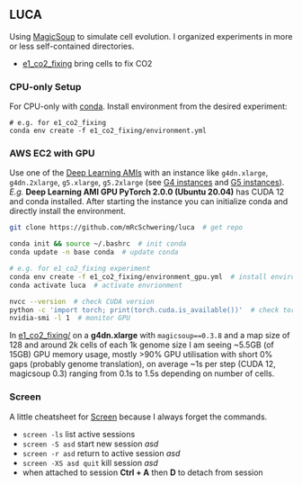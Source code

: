 ## LUCA

Using [MagicSoup](https://pypi.org/project/magicsoup/) to simulate cell evolution.
I organized experiments in more or less self-contained directories.

- [e1_co2_fixing](./e1_co2_fixing) bring cells to fix CO2

### CPU-only Setup

For CPU-only with [conda](https://docs.conda.io/en/latest/).
Install environment from the desired experiment:

```
# e.g. for e1_co2_fixing
conda env create -f e1_co2_fixing/environment.yml
```

### AWS EC2 with GPU

Use one of the [Deep Learning AMIs](https://aws.amazon.com/machine-learning/amis/) with an instance like
`g4dn.xlarge`, `g4dn.2xlarge`, `g5.xlarge`, `g5.2xlarge` (see [G4 instances](https://aws.amazon.com/ec2/instance-types/g4/) and [G5 instances](https://aws.amazon.com/ec2/instance-types/g5/)).
_E.g._ **Deep Learning AMI GPU PyTorch 2.0.0 (Ubuntu 20.04)** has CUDA 12 and conda installed.
After starting the instance you can initialize conda and directly install the environment.

```bash
git clone https://github.com/mRcSchwering/luca  # get repo

conda init && source ~/.bashrc  # init conda
conda update -n base conda  # update conda

# e.g. for e1_co2_fixing experiment
conda env create -f e1_co2_fixing/environment_gpu.yml  # install environment
conda activate luca  # activate envrionment

nvcc --version  # check CUDA version
python -c 'import torch; print(torch.cuda.is_available())'  # check torch was compiled for it
nvidia-smi -l 1  # monitor GPU
```

In [e1_co2_fixing/](./e1_co2_fixing/) on a **g4dn.xlarge** with `magicsoup==0.3.8` and a map size of 128 and around 2k cells
of each 1k genome size
I am seeing ~5.5GB (of 15GB) GPU memory usage, mostly >90% GPU utilisation with short 0% gaps (probably genome translation),
on average ~1s per step (CUDA 12, magicsoup 0.3) ranging from 0.1s to 1.5s depending on number of cells.

### Screen

A little cheatsheet for [Screen](https://wiki.ubuntuusers.de/Screen/)
because I always forget the commands.

- `screen -ls` list active sessions
- `screen -S asd` start new session _asd_
- `screen -r asd` return to active session _asd_
- `screen -XS asd quit` kill session _asd_
- when attached to session **Ctrl + A** then **D** to detach from session
